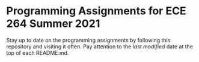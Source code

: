 # Programming Assignments for ECE 264 Summer 2021

Stay up to date on the programming assignments by following this repository and visiting it often. Pay attention to the _last modified_ date at the top of each README.md.
